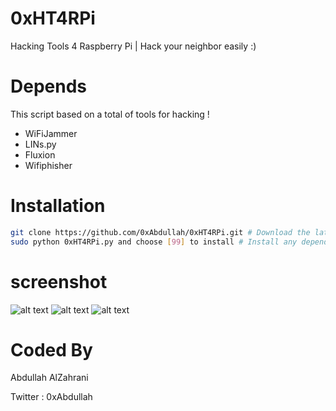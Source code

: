 # 0xHT4RPi
Hacking Tools 4 Raspberry Pi | Hack your neighbor easily :)
# Depends
This script based on a total of tools for hacking !
  - WiFiJammer
  - LINs.py
  - Fluxion
  - Wifiphisher
# Installation
```bash
git clone https://github.com/0xAbdullah/0xHT4RPi.git # Download the latest revision
sudo python 0xHT4RPi.py and choose [99] to install # Install any dependencies
```
# screenshot
![alt text](https://github.com/0xAbdullah/0xHT4RPi/blob/master/Screenshot/Screenshot_1.png)
![alt text](https://github.com/0xAbdullah/0xHT4RPi/blob/master/Screenshot/Screenshot_2.png)
![alt text](https://github.com/0xAbdullah/0xHT4RPi/blob/master/Screenshot/Screenshot_3.png)

# Coded By
Abdullah AlZahrani

Twitter : 0xAbdullah
